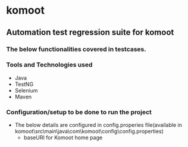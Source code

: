 # komoot

## Automation test regression suite for komoot

### The below functionalities covered in testcases.



### Tools and Technologies used

* Java
* TestNG
* Selenium
* Maven

### Configuration/setup to be done to run the project

* The below details are configured in config.properies file(available in komoot\src\main\java\com\komoot\config\config.properties)
	* baseURI for Komoot home page


